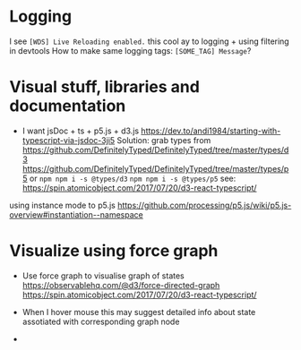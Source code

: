 # Logging
I see `[WDS] Live Reloading enabled.` this cool ay to logging + using filtering in devtools
How to make same logging tags: `[SOME_TAG] Message`?

# Visual stuff, libraries and documentation
* I want jsDoc + ts + p5.js + d3.js
  https://dev.to/andi1984/starting-with-typescript-via-jsdoc-3ji5
  Solution: grab types from
  https://github.com/DefinitelyTyped/DefinitelyTyped/tree/master/types/d3
  https://github.com/DefinitelyTyped/DefinitelyTyped/tree/master/types/p5
  or 
  `npm npm i -s @types/d3`
  `npm npm i -s @types/p5`
  see: https://spin.atomicobject.com/2017/07/20/d3-react-typescript/



using instance mode to p5.js
https://github.com/processing/p5.js/wiki/p5.js-overview#instantiation--namespace

# Visualize using force graph
* Use force graph to visualise graph of states
  https://observablehq.com/@d3/force-directed-graph
  https://spin.atomicobject.com/2017/07/20/d3-react-typescript/

* When I hover mouse this may suggest detailed info about state assotiated with corresponding graph node

* 